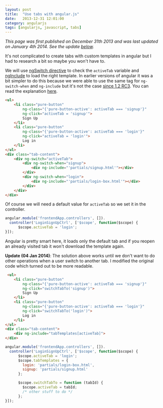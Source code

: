 ```yaml
---
layout: post
title:  "Use tabs with angular.js"
date:   2013-12-31 12:01:00
category: angularjs
tags: [angularjs, javascript, tabs]
---
```


_This page was first published on December 31th 2013 and was last updated on January 4th 2014. See the update <a href="#angulartab-update1">below</a>._

It's not complicated to create tabs with custom templates in angular but I had to research a bit so maybe you won't have to.

We will use [ngSwitch directive](http://docs.angularjs.org/api/ng.directive:ngSwitch) to check the `activeTab` variable and [ngInclude](http://docs.angularjs.org/api/ng.directive:ngInclude) to load the right template. In earlier versions of angular it was a bit simpler to do this because we were able to use the same tag for `ng-switch-when` and `ng-include` but it's not the case [since 1.2 RC3](https://github.com/angular/angular.js/issues/4731). You can read the explanation [here](https://github.com/angular/angular.js/issues/3584#issuecomment-26553693).

```html
<ul>
    <li class="pure-button"
        ng-class="{'pure-button-active': activeTab === 'signup'}"
        ng-click="activeTab = 'signup'">
        Sign Up
    </li>
    <li class="pure-button"
        ng-class="{'pure-button-active': activeTab === 'login'}"
        ng-click="activeTab = 'login'">
        Log in
    </li>
</ul>
<div class="tab-content">
    <div ng-switch="activeTab">
        <div ng-switch-when="signup">
            <div ng-include="'partials/signup.html'"></div>
        </div>
        <div ng-switch-when="login">
            <div ng-include="'partials/login-box.html'"></div>
        </div>
    </div>
</div>
```

Of course we will need a default value for `activeTab` so we set it in the controller.

```javascript
angular.module('frontendApp.controllers', []).
  controller('LoginSignUpCtrl', ['$scope', function($scope) {
      $scope.activeTab = 'login';
}]);
```

Angular is pretty smart here, it loads only the default tab and if you reopen an already visited tab it won't download the template again.

<a name="angulartab-update1"></a>
**Update (04 Jan 2014)**: The solution above works until we don't want to do other operations when a user switch to another tab. I modified the original code which turned out to be more readable.

```html
 <ul>
    <li class="pure-button"
        ng-class="{'pure-button-active': activeTab === 'signup'}"
        ng-click="switchTabTo('signup')">
        Sign Up
    </li>
    <li class="pure-button"
        ng-class="{'pure-button-active': activeTab === 'login'}"
        ng-click="switchTabTo('login')">
        Log in
    </li>
</ul>
<div class="tab-content">
    <div ng-include="tabTemplates[activeTab]">
</div>
```

```javascript
angular.module('frontendApp.controllers', []).
  controller('LoginSignUpCtrl', ['$scope', function($scope) {
      $scope.activeTab = 'login';
      $scope.tabTemplates = {
        login: 'partials/login-box.html',
        signup: 'partials/signup.html'
      };

      $scope.switchTabTo = function (tabId) {
        $scope.activeTab = tabId;
        /* other stuff to do */
      };
}]);
```
